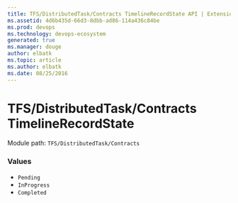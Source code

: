 ```yaml
---
title: TFS/DistributedTask/Contracts TimelineRecordState API | Extensions for Azure DevOps Services
ms.assetid: 4d6b435d-66d3-8dbb-ad86-114a436c84be
ms.prod: devops
ms.technology: devops-ecosystem
generated: true
ms.manager: douge
author: elbatk
ms.topic: article
ms.author: elbatk
ms.date: 08/25/2016
---
```


# TFS/DistributedTask/Contracts TimelineRecordState

Module path: `TFS/DistributedTask/Contracts`

### Values

* `Pending` 
* `InProgress` 
* `Completed` 
